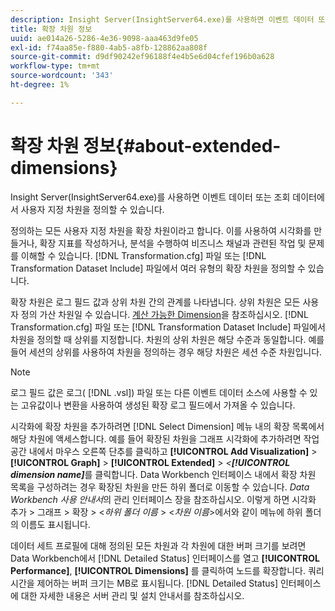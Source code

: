 ```yaml
---
description: Insight Server(InsightServer64.exe)를 사용하면 이벤트 데이터 또는 조회 데이터에서 사용자 지정 차원을 정의할 수 있습니다.
title: 확장 차원 정보
uuid: ae014a26-5286-4e36-9098-aaa463d9fe05
exl-id: f74aa85e-f880-4ab5-a8fb-128862aa808f
source-git-commit: d9df90242ef96188f4e4b5e6d04cfef196b0a628
workflow-type: tm+mt
source-wordcount: '343'
ht-degree: 1%

---
```


# 확장 차원 정보{#about-extended-dimensions}

Insight Server(InsightServer64.exe)를 사용하면 이벤트 데이터 또는 조회 데이터에서 사용자 지정 차원을 정의할 수 있습니다.

정의하는 모든 사용자 지정 차원을 확장 차원이라고 합니다. 이를 사용하여 시각화를 만들거나, 확장 지표를 작성하거나, 분석을 수행하여 비즈니스 채널과 관련된 작업 및 문제를 이해할 수 있습니다. [!DNL Transformation.cfg] 파일 또는 [!DNL Transformation Dataset Include] 파일에서 여러 유형의 확장 차원을 정의할 수 있습니다.

확장 차원은 로그 필드 값과 상위 차원 간의 관계를 나타냅니다. 상위 차원은 모든 사용자 정의 가산 차원일 수 있습니다. [계산 가능한 Dimension](../../../home/c-dataset-const-proc/c-ex-dim/c-types-ex-dim/c-count-dim.md#concept-f28b633419494e7bbc510012dbfcc6f8)을 참조하십시오. [!DNL Transformation.cfg] 파일 또는 [!DNL Transformation Dataset Include] 파일에서 차원을 정의할 때 상위를 지정합니다. 차원의 상위 차원은 해당 수준과 동일합니다. 예를 들어 세션의 상위를 사용하여 차원을 정의하는 경우 해당 차원은 세션 수준 차원입니다.

>[!NOTE]
>
>로그 필드 값은 로그( [!DNL .vsl]) 파일 또는 다른 이벤트 데이터 소스에 사용할 수 있는 고유값이나 변환을 사용하여 생성된 확장 로그 필드에서 가져올 수 있습니다.

시각화에 확장 차원을 추가하려면 [!DNL Select Dimension] 메뉴 내의 확장 목록에서 해당 차원에 액세스합니다. 예를 들어 확장된 차원을 그래프 시각화에 추가하려면 작업 공간 내에서 마우스 오른쪽 단추를 클릭하고 **[!UICONTROL Add Visualization]** > **[!UICONTROL Graph]** > **[!UICONTROL Extended]** > *&lt;**[!UICONTROL dimension name]***&#x200B;를 클릭합니다. Data Workbench 인터페이스 내에서 확장 차원 목록을 구성하려는 경우 확장된 차원을 만든 하위 폴더로 이동할 수 있습니다. *Data Workbench 사용 안내서*&#x200B;의 관리 인터페이스 장을 참조하십시오. 이렇게 하면 시각화 추가 > 그래프 > 확장 > &lt;*하위 폴더 이름* > &lt;*차원 이름*>에서와 같이 메뉴에 하위 폴더의 이름도 표시됩니다.

데이터 세트 프로필에 대해 정의된 모든 차원과 각 차원에 대한 버퍼 크기를 보려면 Data Workbench에서 [!DNL Detailed Status] 인터페이스를 열고 **[!UICONTROL Performance]**, **[!UICONTROL Dimensions]** 를 클릭하여 노드를 확장합니다. 쿼리 시간을 제어하는 버퍼 크기는 MB로 표시됩니다. [!DNL Detailed Status] 인터페이스에 대한 자세한 내용은 서버 관리 및 설치 안내서를 참조하십시오.
